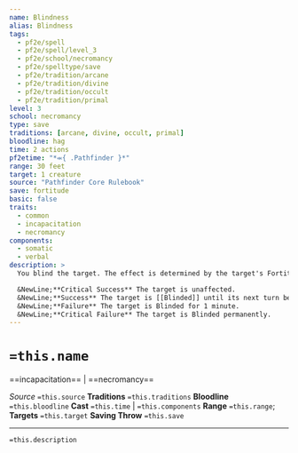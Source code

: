 ```yaml
---
name: Blindness
alias: Blindness
tags:
  - pf2e/spell
  - pf2e/spell/level_3
  - pf2e/school/necromancy
  - pf2e/spelltype/save
  - pf2e/tradition/arcane
  - pf2e/tradition/divine
  - pf2e/tradition/occult
  - pf2e/tradition/primal
level: 3
school: necromancy
type: save
traditions: [arcane, divine, occult, primal]
bloodline: hag
time: 2 actions
pf2etime: "*⬺{ .Pathfinder }*"
range: 30 feet
target: 1 creature
source: "Pathfinder Core Rulebook"
save: fortitude
basic: false
traits:
  - common
  - incapacitation
  - necromancy
components:
  - somatic
  - verbal
description: >
  You blind the target. The effect is determined by the target's Fortitude save. The target then becomes temporarily immune for 1 minute.

  &NewLine;**Critical Success** The target is unaffected.
  &NewLine;**Success** The target is [[Blinded]] until its next turn begins.
  &NewLine;**Failure** The target is Blinded for 1 minute.
  &NewLine;**Critical Failure** The target is Blinded permanently.
---
```

# `=this.name`
==incapacitation== | ==necromancy==

*Source* `=this.source`
**Traditions** `=this.traditions`
**Bloodline** `=this.bloodline`
**Cast** `=this.time` | `=this.components`
**Range** `=this.range`; **Targets** `=this.target`
**Saving Throw** `=this.save`

***
`=this.description`